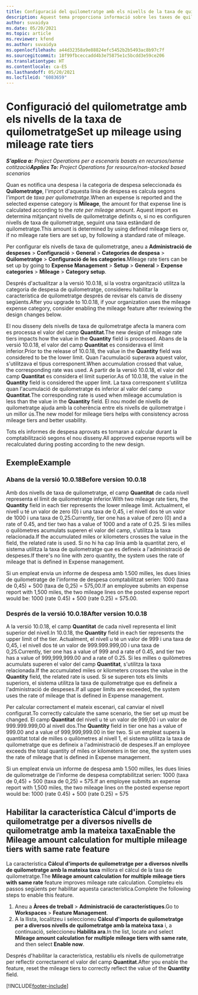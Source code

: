 ```yaml
---
title: Configuració del quilometratge amb els nivells de la taxa de quilometratge
description: Aquest tema proporciona informació sobre les taxes de quilometratge i els nivells de taxa de quilometratge.
author: suvaidya
ms.date: 05/20/2021
ms.topic: article
ms.reviewer: kfend
ms.author: suvaidya
ms.openlocfilehash: a44d32358a9e88824efc5452b2b5493ac8b97c7f
ms.sourcegitcommit: 18f99fbceccadd4b3e75875e1c5bcdd3e59ce206
ms.translationtype: HT
ms.contentlocale: ca-ES
ms.lasthandoff: 05/20/2021
ms.locfileid: "6083659"
---
```

# <a name="set-up-mileage-using-mileage-rate-tiers"></a><span data-ttu-id="8d186-103">Configuració del quilometratge amb els nivells de la taxa de quilometratge</span><span class="sxs-lookup"><span data-stu-id="8d186-103">Set up mileage using mileage rate tiers</span></span>

<span data-ttu-id="8d186-104">_**S'aplica a:** Project Operations per a escenaris basats en recursos/sense cotització_</span><span class="sxs-lookup"><span data-stu-id="8d186-104">_**Applies To:** Project Operations for resource/non-stocked based scenarios_</span></span>

<span data-ttu-id="8d186-105">Quan es notifica una despesa i la categoria de despesa seleccionada és **Quilometratge**, l'import d'aquesta línia de despesa es calcula segons l'import de *taxa per quilometratge*.</span><span class="sxs-lookup"><span data-stu-id="8d186-105">When an expense is reported and the selected expense category is **Mileage**, the amount for that expense line is calculated according to the *rate per mileage* amount.</span></span> <span data-ttu-id="8d186-106">Aquest import es determina mitjançant nivells de quilometratge definits o, si no es configuren nivells de taxa de quilometratge, seguint una taxa estàndard de quilometratge.</span><span class="sxs-lookup"><span data-stu-id="8d186-106">This amount is determined by using defined mileage tiers or, if no mileage rate tiers are set up, by following a standard rate of mileage.</span></span> 

<span data-ttu-id="8d186-107">Per configurar els nivells de taxa de quilometratge, aneu a **Administració de despeses** > **Configuració** > **General** > **Categories de despesa** > **Quilometratge** > **Configuració de les categories**.</span><span class="sxs-lookup"><span data-stu-id="8d186-107">Mileage rate tiers can be set up by going to **Expense Management** > **Setup** > **General** > **Expense categories** > **Mileage** > **Category setup**.</span></span>

<span data-ttu-id="8d186-108">Després d'actualitzar a la versió 10.0.18, si la vostra organització utilitza la categoria de despesa de quilometratge, considereu habilitar la característica de quilometratge després de revisar els canvis de disseny següents.</span><span class="sxs-lookup"><span data-stu-id="8d186-108">After you upgrade to 10.0.18, if your organization uses the mileage expense category, consider enabling the mileage feature after reviewing the design changes below.</span></span> 

<span data-ttu-id="8d186-109">El nou disseny dels nivells de taxa de quilometratge afecta la manera com es processa el valor del camp **Quantitat**.</span><span class="sxs-lookup"><span data-stu-id="8d186-109">The new design of mileage rate tiers impacts how the value in the **Quantity** field is processed.</span></span> <span data-ttu-id="8d186-110">Abans de la versió 10.0.18, el valor del camp **Quantitat** es considerava el límit inferior.</span><span class="sxs-lookup"><span data-stu-id="8d186-110">Prior to the release of 10.0.18, the value in the **Quantity** field was considered to be the lower limit.</span></span> <span data-ttu-id="8d186-111">Quan l'acumulació superava aquest valor, s'utilitzava el tipus corresponent.</span><span class="sxs-lookup"><span data-stu-id="8d186-111">When accumulation crossed that value, the corresponding rate was used.</span></span>  <span data-ttu-id="8d186-112">A partir de la versió 10.0.18, el valor del camp **Quantitat** es considera el límit superior.</span><span class="sxs-lookup"><span data-stu-id="8d186-112">As of 10.0.18, the value in the **Quantity** field is considered the upper limit.</span></span> <span data-ttu-id="8d186-113">La taxa corresponent s'utilitza quan l'acumulació de quilometratge és inferior al valor del camp **Quantitat**.</span><span class="sxs-lookup"><span data-stu-id="8d186-113">The corresponding rate is used when mileage accumulation is less than the value in the **Quantity** field.</span></span>  <span data-ttu-id="8d186-114">El nou model de nivells de quilometratge ajuda amb la coherència entre els nivells de quilometratge i un millor ús.</span><span class="sxs-lookup"><span data-stu-id="8d186-114">The new model for mileage tiers helps with consistency across mileage tiers and better usability.</span></span>   

<span data-ttu-id="8d186-115">Tots els informes de despesa aprovats es tornaran a calcular durant la comptabilització segons el nou disseny.</span><span class="sxs-lookup"><span data-stu-id="8d186-115">All approved expense reports will be recalculated during posting according to the new design.</span></span>

## <a name="example"></a><span data-ttu-id="8d186-116">Exemple</span><span class="sxs-lookup"><span data-stu-id="8d186-116">Example</span></span>
 
### <a name="before-version-10018"></a><span data-ttu-id="8d186-117">Abans de la versió 10.0.18</span><span class="sxs-lookup"><span data-stu-id="8d186-117">Before version 10.0.18</span></span>
<span data-ttu-id="8d186-118">Amb dos nivells de taxa de quilometratge, el camp **Quantitat** de cada nivell representa el límit de quilometratge inferior.</span><span class="sxs-lookup"><span data-stu-id="8d186-118">With two mileage rate tiers, the **Quantity** field in each tier represents the lower mileage limit.</span></span> <span data-ttu-id="8d186-119">Actualment, el nivell u té un valor de zero (0) i una taxa de 0,45, i el nivell dos té un valor de 1000 i una taxa de 0,25.</span><span class="sxs-lookup"><span data-stu-id="8d186-119">Currently, tier one has a value of zero (0) and a rate of 0.45, and tier two has a value of 1000 and a rate of 0.25.</span></span> <span data-ttu-id="8d186-120">Si les milles o quilòmetres acumulats superen el valor del camp, s'utilitza la taxa relacionada.</span><span class="sxs-lookup"><span data-stu-id="8d186-120">If the accumulated miles or kilometers crosses the value in the field, the related rate is used.</span></span> <span data-ttu-id="8d186-121">Si no hi ha cap línia amb la quantitat zero, el sistema utilitza la taxa de quilometratge que es defineix a l'administració de despeses.</span><span class="sxs-lookup"><span data-stu-id="8d186-121">If there's no line with zero quantity, the system uses the rate of mileage that is defined in Expense management.</span></span> 
 
<span data-ttu-id="8d186-122">Si un empleat envia un informe de despesa amb 1.500 milles, les dues línies de quilometratge de l'informe de despesa comptabilitzat serien: 1000 (taxa de 0,45) + 500 (taxa de 0,25) = 575,00.</span><span class="sxs-lookup"><span data-stu-id="8d186-122">If an employee submits an expense report with 1,500 miles, the two mileage lines on the posted expense report would be: 1000 (rate 0.45) +  500 (rate 0.25) = 575.00.</span></span>

### <a name="after-version-10018"></a><span data-ttu-id="8d186-123">Després de la versió 10.0.18</span><span class="sxs-lookup"><span data-stu-id="8d186-123">After version 10.0.18</span></span>
<span data-ttu-id="8d186-124">A la versió 10.0.18, el camp **Quantitat** de cada nivell representa el límit superior del nivell.</span><span class="sxs-lookup"><span data-stu-id="8d186-124">In 10.0.18, the **Quantity** field in each tier represents the upper limit of the tier.</span></span> <span data-ttu-id="8d186-125">Actualment, el nivell u té un valor de 999 i una taxa de 0,45, i el nivell dos té un valor de 999.999.999,00 i una taxa de 0,25.</span><span class="sxs-lookup"><span data-stu-id="8d186-125">Currently, tier one has a value of 999 and a rate of 0.45, and tier two has a value of 999,999,999.00 and a rate of 0.25.</span></span> <span data-ttu-id="8d186-126">Si les milles o quilòmetres acumulats superen el valor del camp **Quantitat**, s'utilitza la taxa relacionada.</span><span class="sxs-lookup"><span data-stu-id="8d186-126">If the accumulated miles or kilometers crosses the value in the **Quantity** field, the related rate is used.</span></span> <span data-ttu-id="8d186-127">Si se superen tots els límits superiors, el sistema utilitza la taxa de quilometratge que es defineix a l'administració de despeses.</span><span class="sxs-lookup"><span data-stu-id="8d186-127">If all upper limits are exceeded, the system uses the rate of mileage that is defined in Expense management.</span></span> 
 
<span data-ttu-id="8d186-128">Per calcular correctament el mateix escenari, cal canviar el nivell configurat.</span><span class="sxs-lookup"><span data-stu-id="8d186-128">To correctly calculate the same scenario, the tier set up must be changed.</span></span> <span data-ttu-id="8d186-129">El camp **Quantitat** del nivell u té un valor de 999,00 i un valor de 999.999.999,00 al nivell dos.</span><span class="sxs-lookup"><span data-stu-id="8d186-129">The **Quantity** field in tier one has a value of 999.00 and a value of 999,999,999.00 in tier two.</span></span> <span data-ttu-id="8d186-130">Si un empleat supera la quantitat total de milles o quilòmetres al nivell 1, el sistema utilitza la taxa de quilometratge que es defineix a l'administració de despeses.</span><span class="sxs-lookup"><span data-stu-id="8d186-130">If an employee exceeds the total quantity of miles or kilometers in tier one, the system uses the rate of mileage that is defined in Expense management.</span></span> 
  
<span data-ttu-id="8d186-131">Si un empleat envia un informe de despesa amb 1.500 milles, les dues línies de quilometratge de l'informe de despesa comptabilitzat serien: 1000 (taxa de 0,45) + 500 (taxa de 0,25) = 575.</span><span class="sxs-lookup"><span data-stu-id="8d186-131">If an employee submits an expense report with 1,500 miles, the two mileage lines on the posted expense report would be: 1000 (rate 0.45) +  500 (rate 0.25) = 575</span></span>

## <a name="enable-the-mileage-amount-calculation-for-multiple-mileage-tiers-with-same-rate-feature"></a><span data-ttu-id="8d186-132">Habilitar la característica Càlcul d'imports de quilometratge per a diversos nivells de quilometratge amb la mateixa taxa</span><span class="sxs-lookup"><span data-stu-id="8d186-132">Enable the Mileage amount calculation for multiple mileage tiers with same rate feature</span></span>

<span data-ttu-id="8d186-133">La característica **Càlcul d'imports de quilometratge per a diversos nivells de quilometratge amb la mateixa taxa** millora el càlcul de la taxa de quilometratge.</span><span class="sxs-lookup"><span data-stu-id="8d186-133">The **Mileage amount calculation for multiple mileage tiers with same rate** feature improves mileage rate calculation.</span></span> <span data-ttu-id="8d186-134">Completeu els passos següents per habilitar aquesta característica.</span><span class="sxs-lookup"><span data-stu-id="8d186-134">Complete the following steps to enable this feature.</span></span>

1. <span data-ttu-id="8d186-135">Aneu a **Àrees de treball** > **Administració de característiques**.</span><span class="sxs-lookup"><span data-stu-id="8d186-135">Go to **Workspaces** > **Feature Management**.</span></span> 
2. <span data-ttu-id="8d186-136">A la llista, localitzeu i seleccioneu **Càlcul d'imports de quilometratge per a diversos nivells de quilometratge amb la mateixa taxa** i, a continuació, seleccioneu **Habilita ara**.</span><span class="sxs-lookup"><span data-stu-id="8d186-136">In the list, locate and select **Mileage amount calculation for multiple mileage tiers with same rate**, and then select **Enable now**.</span></span>

<span data-ttu-id="8d186-137">Després d'habilitar la característica, restabliu els nivells de quilometratge per reflectir correctament el valor del camp **Quantitat**.</span><span class="sxs-lookup"><span data-stu-id="8d186-137">After you enable the feature, reset the mileage tiers to correctly reflect the value of the **Quantity** field.</span></span> 


[!INCLUDE[footer-include](../includes/footer-banner.md)]

